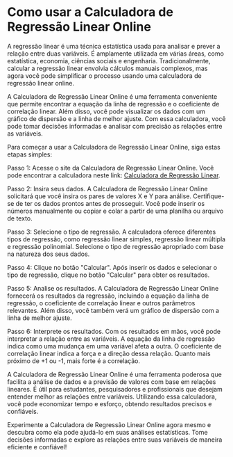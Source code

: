 Como usar a Calculadora de Regressão Linear Online
==================================================

A regressão linear é uma técnica estatística usada para analisar e prever a relação entre duas variáveis. É amplamente utilizada em várias áreas, como estatística, economia, ciências sociais e engenharia. Tradicionalmente, calcular a regressão linear envolvia cálculos manuais complexos, mas agora você pode simplificar o processo usando uma calculadora de regressão linear online.

A Calculadora de Regressão Linear Online é uma ferramenta conveniente que permite encontrar a equação da linha de regressão e o coeficiente de correlação linear. Além disso, você pode visualizar os dados com um gráfico de dispersão e a linha de melhor ajuste. Com essa calculadora, você pode tomar decisões informadas e analisar com precisão as relações entre as variáveis.

Para começar a usar a Calculadora de Regressão Linear Online, siga estas etapas simples:

Passo 1: Acesse o site da Calculadora de Regressão Linear Online. Você pode encontrar a calculadora neste link: [Calculadora de Regressão Linear](https://www.onlinecalculatorsfree.com/pt/math/linear-regression-calculator.html).

Passo 2: Insira seus dados. A Calculadora de Regressão Linear Online solicitará que você insira os pares de valores X e Y para análise. Certifique-se de ter os dados prontos antes de prosseguir. Você pode inserir os números manualmente ou copiar e colar a partir de uma planilha ou arquivo de texto.

Passo 3: Selecione o tipo de regressão. A calculadora oferece diferentes tipos de regressão, como regressão linear simples, regressão linear múltipla e regressão polinomial. Selecione o tipo de regressão apropriado com base na natureza dos seus dados.

Passo 4: Clique no botão "Calcular". Após inserir os dados e selecionar o tipo de regressão, clique no botão "Calcular" para obter os resultados.

Passo 5: Analise os resultados. A Calculadora de Regressão Linear Online fornecerá os resultados da regressão, incluindo a equação da linha de regressão, o coeficiente de correlação linear e outros parâmetros relevantes. Além disso, você também verá um gráfico de dispersão com a linha de melhor ajuste.

Passo 6: Interprete os resultados. Com os resultados em mãos, você pode interpretar a relação entre as variáveis. A equação da linha de regressão indica como uma mudança em uma variável afeta a outra. O coeficiente de correlação linear indica a força e a direção dessa relação. Quanto mais próximo de +1 ou -1, mais forte é a correlação.

A Calculadora de Regressão Linear Online é uma ferramenta poderosa que facilita a análise de dados e a previsão de valores com base em relações lineares. É útil para estudantes, pesquisadores e profissionais que desejam entender melhor as relações entre variáveis. Utilizando essa calculadora, você pode economizar tempo e esforço, obtendo resultados precisos e confiáveis.

Experimente a Calculadora de Regressão Linear Online agora mesmo e descubra como ela pode ajudá-lo em suas análises estatísticas. Tome decisões informadas e explore as relações entre suas variáveis de maneira eficiente e confiável!